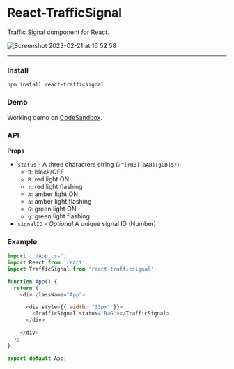 # React-TrafficSignal
Traffic Signal component for React.

![Screenshot 2023-02-21 at 16 52 58](https://user-images.githubusercontent.com/5993480/220395935-1e6e393e-bcf4-4522-a8eb-9d50d1e1403c.png)

---

### Install

```
npm install react-trafficsignal
```

### Demo
Working demo on [CodeSandbox](https://codesandbox.io/s/react-trafficsignal-1n1rx2).


### API

**Props**
- `status` - A three characters string (```/^[rRB][aAB][gGB]$/```):
  -  ```B```: black/OFF  
  -  ```R```: red light ON
  -  ```r```: red light flashing
  -  ```A```: amber light ON 
  -  ```a```: amber light flashing
  -  ```G```: green light ON 
  -  ```g```: green light flashing 
- `signalID` - _Optional_ A unique signal ID (Number)

### Example
```js
import './App.css';
import React from 'react'
import TrafficSignal from 'react-trafficsignal'

function App() {
  return (
    <div className="App">

      <div style={{ width: "33px" }}>
        <TrafficSignal status="RaG"></TrafficSignal>
      </div>

    </div>
  );
}

export default App;
```
